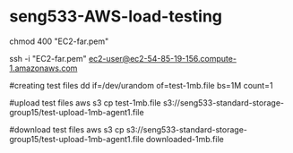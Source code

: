 # seng533-AWS-load-testing

chmod 400 "EC2-far.pem"

ssh -i "EC2-far.pem" ec2-user@ec2-54-85-19-156.compute-1.amazonaws.com

#creating test files
dd if=/dev/urandom of=test-1mb.file bs=1M count=1

#upload test files
aws s3 cp test-1mb.file s3://seng533-standard-storage-group15/test-upload-1mb-agent1.file

#download test files
aws s3 cp s3://seng533-standard-storage-group15/test-upload-1mb-agent1.file downloaded-1mb.file